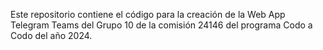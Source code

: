 Este repositorio contiene el código para la creación de la Web App Telegram Teams del Grupo 10 de la comisión 24146 del programa Codo a Codo del año 2024.
